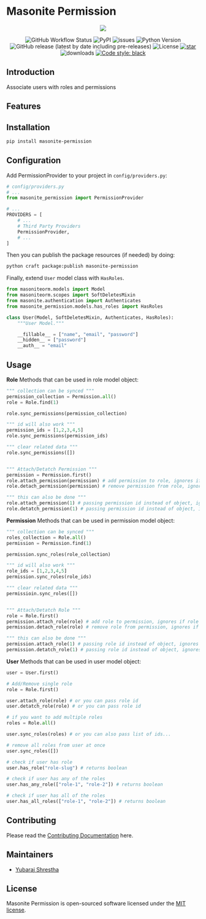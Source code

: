 # Masonite Permission

<p align="center">
    <img src="https://banners.beyondco.de/Masonite Permission.png?theme=light&packageManager=pip+install&packageName=masonite-permission&pattern=topography&style=style_1&description=Associate users with roles and permissions&md=1&showWatermark=1&fontSize=100px&images=https%3A%2F%2Fgblobscdn.gitbook.com%2Fspaces%2F-L9uc-9XAlqhXkBwrLMA%2Favatar.png">
</p>

<p align="center">
  
  <img alt="GitHub Workflow Status" src="https://github.com/yubarajshrestha/masonite-permission/actions/workflows/pythonapp.yml/badge.svg">

  <img alt="PyPI" src="https://img.shields.io/pypi/v/masonite-permission">
  <img alt="issues" src="https://img.shields.io/github/issues/yubarajshrestha/masonite-permission">
  <img src="https://img.shields.io/badge/python-3.7+-blue.svg" alt="Python Version">
  <img alt="GitHub release (latest by date including pre-releases)" src="https://img.shields.io/github/v/release/yubarajshrestha/masonite-permission">
  <img alt="License" src="https://img.shields.io/github/license/yubarajshrestha/masonite-permission">
  <a href="https://github.com/yubarajshrestha/masonite-permission/stargazers"><img alt="star" src="https://img.shields.io/github/stars/yubarajshrestha/masonite-permission" /></a>
  <img alt="downloads" src="https://img.shields.io/pypi/dm/masonite-permission?style=flat" />
  <a href="https://github.com/psf/black"><img alt="Code style: black" src="https://img.shields.io/badge/code%20style-black-000000.svg"></a>
</p>

## Introduction

Associate users with roles and permissions

## Features

## Installation

```bash
pip install masonite-permission
```

## Configuration

Add PermissionProvider to your project in `config/providers.py`:

```python
# config/providers.py
# ...
from masonite_permission import PermissionProvider

# ...
PROVIDERS = [
    # ...
    # Third Party Providers
    PermissionProvider,
    # ...
]
```

Then you can publish the package resources (if needed) by doing:

```bash
python craft package:publish masonite-permission
```

Finally, extend `User` model class with `HasRoles`.

```python
from masoniteorm.models import Model
from masoniteorm.scopes import SoftDeletesMixin
from masonite.authentication import Authenticates
from masonite_permission.models.has_roles import HasRoles

class User(Model, SoftDeletesMixin, Authenticates, HasRoles):
    """User Model."""

    __fillable__ = ["name", "email", "password"]
    __hidden__ = ["password"]
    __auth__ = "email"
```

## Usage

**Role**
Methods that can be used in role model object:

```python
""" collection can be synced """
permission_collection = Permission.all()
role = Role.find(1)

role.sync_permissions(permission_collection)

""" id will also work """
permission_ids = [1,2,3,4,5]
role.sync_permissions(permission_ids)

""" clear related data """
role.sync_permissions([])


""" Attach/Detatch Permission """
permission = Permission.first()
role.attach_permission(permission) # add permission to role, ignores if permission already exists
role.detach_permission(permission) # remove permission from role, ignores if permission doesn't exist

""" this can also be done """
role.attach_permission(1) # passing permission id instead of object, ignores if permission already exists
role.detatch_permission(1) # passing permission id instead of object, ignores if permission doesn't exist
```

**Permission**
Methods that can be used in permission model object:

```python
""" collection can be synced """
roles_collection = Role.all()
permission = Permission.find(1)

permission.sync_roles(role_collection)

""" id will also work """
role_ids = [1,2,3,4,5]
permission.sync_roles(role_ids)

""" clear related data """
permissioin.sync_roles([])


""" Attach/Detatch Role """
role = Role.first()
permission.attach_role(role) # add role to permission, ignores if role already exists
permission.detach_role(role) # remove role from permission, ignores if role doesn't exist

""" this can also be done """
permission.attach_role(1) # passing role id instead of object, ignores if role already exists
permission.detatch_role(1) # passing role id instead of object, ignores if role doesn't exist
```

**User**
Methods that can be used in user model object:

```python
user = User.first()

# Add/Remove single role
role = Role.first()

user.attach_role(role) # or you can pass role id
user.detatch_role(role) # or you can pass role id

# if you want to add multiple roles
roles = Role.all()

user.sync_roles(roles) # or you can also pass list of ids...

# remove all roles from user at once
user.sync_roles([])

# check if user has role
user.has_role("role-slug") # returns boolean

# check if user has any of the roles
user.has_any_role(["role-1", "role-2"]) # returns boolean

# check if user has all of the roles
user.has_all_roles(["role-1", "role-2"]) # returns boolean

```

## Contributing

Please read the [Contributing Documentation](CONTRIBUTING.md) here.

## Maintainers

- [Yubaraj Shrestha](https://www.github.com/yubarajshrestha)

## License

Masonite Permission is open-sourced software licensed under the [MIT license](LICENSE).

```

```
